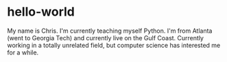 # hello-world

My name is Chris.
I'm currently teaching myself Python.
I'm from Atlanta (went to Georgia Tech) and currently live on the Gulf Coast.
Currently working in a totally unrelated field, but computer science has interested me for a while.
